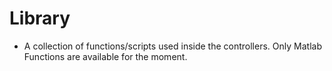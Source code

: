 # Library

- A collection of functions/scripts used inside the controllers. Only Matlab Functions are available for the moment.


